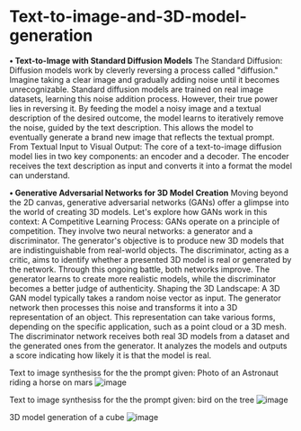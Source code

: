 # Text-to-image-and-3D-model-generation


**• Text-to-Image with Standard Diffusion Models**
The Standard Diffusion: Diffusion models work by cleverly reversing a process called
"diffusion." Imagine taking a clear image and gradually adding noise until it becomes
unrecognizable. Standard diffusion models are trained on real image datasets, learning this
noise addition process. However, their true power lies in reversing it. By feeding the model
a noisy image and a textual description of the desired outcome, the model learns to
iteratively remove the noise, guided by the text description. This allows the model to
eventually generate a brand new image that reflects the textual prompt. From Textual Input
to Visual Output: The core of a text-to-image diffusion model lies in two key components:
an encoder and a decoder. The encoder receives the text description as input and converts
it into a format the model can understand.

**• Generative Adversarial Networks for 3D Model Creation**
Moving beyond the 2D canvas, generative adversarial networks (GANs) offer a glimpse
into the world of creating 3D models. Let's explore how GANs work in this context:
A Competitive Learning Process: GANs operate on a principle of competition. They
involve two neural networks: a generator and a discriminator. The generator's objective is
to produce new 3D models that are indistinguishable from real-world objects. The
discriminator, acting as a critic, aims to identify whether a presented 3D model is real or
generated by the network. Through this ongoing battle, both networks improve. The
generator learns to create more realistic models, while the discriminator becomes a better
judge of authenticity.
Shaping the 3D Landscape: A 3D GAN model typically takes a random noise vector as
input. The generator network then processes this noise and transforms it into a 3D
representation of an object. This representation can take various forms, depending on the
specific application, such as a point cloud or a 3D mesh. The discriminator network receives
both real 3D models from a dataset and the generated ones from the generator. It analyzes
the models and outputs a score indicating how likely it is that the model is real.

Text to image synthesiss for the the prompt given: Photo of an Astronaut riding a horse on mars
![image](https://github.com/manasa-26/Text-to-image-and-3D-model-generation/assets/87278111/7dad2151-179a-4ea5-af46-fa558ce1c191)

Text to image synthesiss for the the prompt given: bird on the tree
![image](https://github.com/manasa-26/Text-to-image-and-3D-model-generation/assets/87278111/c7d57d25-cbb9-46f1-9cee-4ed974ba9cf8)


3D model generation of a cube
![image](https://github.com/manasa-26/Text-to-image-and-3D-model-generation/assets/87278111/be2eee39-638a-4e78-8b02-33998c7bed4f)


